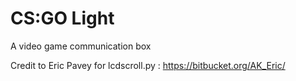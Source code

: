 # CS:GO Light 

A video game communication box


Credit to Eric Pavey for lcdscroll.py : https://bitbucket.org/AK_Eric/ 
